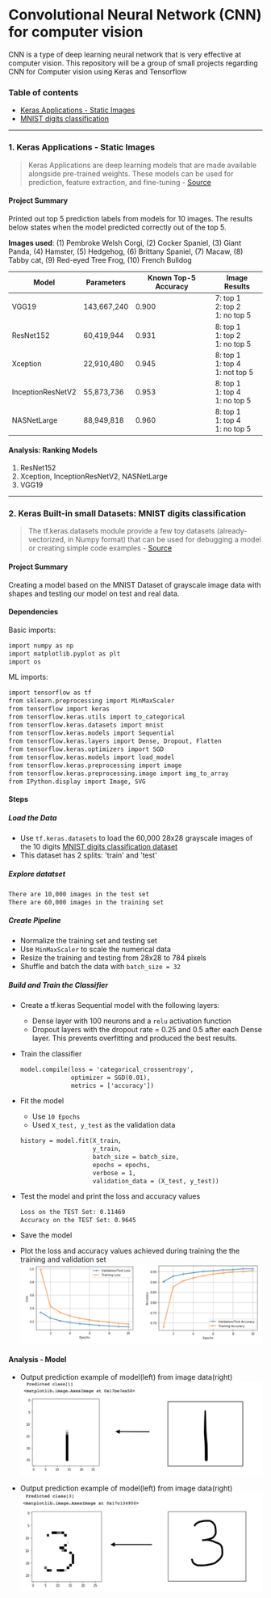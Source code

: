 # Convolutional Neural Network (CNN) for computer vision
CNN is a type of deep learning neural network that is very effective at computer vision. This repository will be a group of small projects regarding CNN for Computer vision using Keras and Tensorflow




### Table of contents
* [Keras Applications - Static Images](#1-keras-applications---static-images)
* [MNIST digits classification](#2-keras-built-in-small-datasets-mnist-digits-classification)



---

### 1. Keras Applications - Static Images
> Keras Applications are deep learning models that are made available alongside pre-trained weights. These models can be used for prediction, feature extraction, and fine-tuning - [Source](https://keras.io/api/applications)

#### Project Summary
Printed out top 5 prediction labels from models for 10 images. The results below states when the model predicted correctly out of the top 5.


**Images used**: (1) Pembroke Welsh Corgi, (2) Cocker Spaniel, (3) Giant Panda, (4) Hamster, (5) Hedgehog, (6) Brittany Spaniel, (7) Macaw, (8) Tabby cat, (9) Red-eyed Tree Frog, (10) French Bulldog 



Model | Parameters | Known Top-5 Accuracy |Image Results
------|------------|----------------------|------------- 
VGG19 | 143,667,240 | 0.900 | 7: top 1<br>2: top 2<br>1: no top 5
ResNet152 | 60,419,944| 0.931 | 8: top 1<br>1: top 2<br>1: no top 5
Xception | 22,910,480 | 0.945 | 8: top 1 <br>1: top 4<br>1: not top 5
InceptionResNetV2 | 55,873,736 | 0.953 | 8: top 1<br>1: top 4<br>1: no top 5
NASNetLarge | 88,949,818 | 0.960 | 8: top 1<br>1: top 4<br>1: no top 5


#### Analysis: Ranking Models
1. ResNet152<br>
2. Xception, InceptionResNetV2, NASNetLarge<br>
3. VGG19

---

### 2. Keras Built-in small Datasets: MNIST digits classification 
> The tf.keras.datasets module provide a few toy datasets (already-vectorized, in Numpy format) that can be used for debugging a model or creating simple code examples - [Source](https://keras.io/api/datasets)

#### Project Summary
Creating a model based on the MNIST Dataset of grayscale image data with shapes and testing our model on test and real data.


#### Dependencies

Basic imports:
```
import numpy as np
import matplotlib.pyplot as plt
import os
```


ML imports:
```
import tensorflow as tf
from sklearn.preprocessing import MinMaxScaler
from tensorflow import keras
from tensorflow.keras.utils import to_categorical
from tensorflow.keras.datasets import mnist
from tensorflow.keras.models import Sequential
from tensorflow.keras.layers import Dense, Dropout, Flatten
from tensorflow.keras.optimizers import SGD
from tensorflow.keras.models import load_model
from tensorflow.keras.preprocessing import image
from tensorflow.keras.preprocessing.image import img_to_array
from IPython.display import Image, SVG
```



#### Steps
##### Load the Data
- Use `tf.keras.datasets` to load the 60,000 28x28 grayscale images of the 10 digits [MNIST digits classification dataset](https://keras.io/api/datasets/mnist/)
- This dataset has 2 splits: 'train' and 'test'

##### Explore datatset
```
There are 10,000 images in the test set
There are 60,000 images in the training set
```


##### Create Pipeline
- Normalize the training set and testing set
- Use `MinMaxScaler` to scale the numerical data
- Resize the training and testing from 28x28 to 784 pixels
- Shuffle and batch the data with `batch_size = 32`


##### Build and Train the Classifier
- Create a tf.keras Sequential model with the following layers:
	- Dense layer with 100 neurons and a `relu` activation function
	- Dropout layers with the dropout rate = 0.25 and 0.5 after each Dense layer. This prevents overfitting and produced the best results.
- Train the classifier
	```
	model.compile(loss = 'categorical_crossentropy',
	              optimizer = SGD(0.01),
	              metrics = ['accuracy'])
	```

- Fit the model
	- Use `10 Epochs`
	- Used `X_test, y_test` as the validation data
	```
	history = model.fit(X_train,
	                    y_train,
	                    batch_size = batch_size,
	                    epochs = epochs,
	                    verbose = 1,
		                validation_data = (X_test, y_test))
	```
- Test the model and print the loss and accuracy values
	```
	Loss on the TEST Set: 0.11469
	Accuracy on the TEST Set: 0.9645
	```

- Save the model
- Plot the loss and accuracy values achieved during training the the training and validation set
![](https://github.com/diannejardinez/cnn-for-computer-vision/blob/main/CNN-MNIST-digits/Images/loss_and_accuracy_charts.png)


#### Analysis - Model
- Output prediction example of model(left) from image data(right)
![](https://github.com/diannejardinez/cnn-for-computer-vision/blob/main/CNN-MNIST-digits/Images/output_1.png)

- Output prediction example of model(left) from image data(right)
![](https://github.com/diannejardinez/cnn-for-computer-vision/blob/main/CNN-MNIST-digits/Images/output_3.png)




